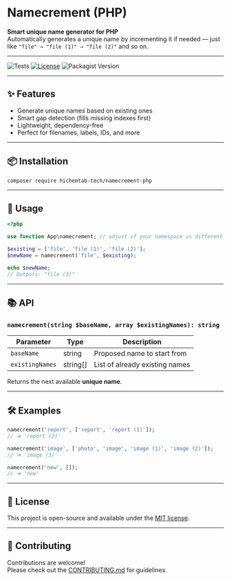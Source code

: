 # Namecrement (PHP)

**Smart unique name generator for PHP**  
Automatically generates a unique name by incrementing it if needed — just like `"file" → "file (1)" → "file (2)"` and so on.

---

<!--suppress HtmlDeprecatedAttribute -->
<p align="center">

![Tests](https://github.com/HichemTab-tech/Namecrement-php/workflows/Tests/badge.svg)
[![License](https://img.shields.io/badge/license-MIT-green.svg)](https://github.com/HichemTab-tech/Namecrement-php/blob/master/LICENSE)
![Packagist Version](https://img.shields.io/packagist/v/hichemtab-tech/namecrement)

</p>

---

## ✨ Features

- Generate unique names based on existing ones
- Smart gap detection (fills missing indexes first)
- Lightweight, dependency-free
- Perfect for filenames, labels, IDs, and more

---

## 📦 Installation

```bash
composer require hichemtab-tech/namecrement-php
```

---

## 🚀 Usage

```php
<?php

use function App\namecrement; // adjust if your namespace is different

$existing = ['file', 'file (1)', 'file (2)'];
$newName = namecrement('file', $existing);

echo $newName; 
// Outputs: "file (3)"
```

---

## 📚 API

### `namecrement(string $baseName, array $existingNames): string`

| Parameter       | Type     | Description                    |
|-----------------|----------|--------------------------------|
| `baseName`      | string   | Proposed name to start from    |
| `existingNames` | string[] | List of already existing names |

Returns the next available **unique name**.

---

## 🛠 Examples

```php
namecrement('report', ['report', 'report (1)']);
// ➔ 'report (2)'

namecrement('image', ['photo', 'image', 'image (1)', 'image (2)']);
// ➔ 'image (3)'

namecrement('new', []);
// ➔ 'new'
```

---

## 📄 License

This project is open-source and available under the [MIT license](LICENSE).

---

## 🤝 Contributing

Contributions are welcome!  
Please check out the [CONTRIBUTING.md](CONTRIBUTING.md) for guidelines.